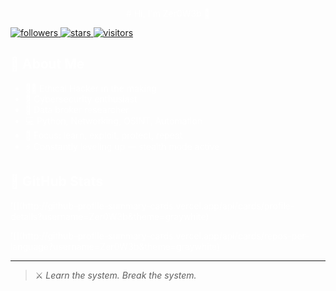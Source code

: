 <p align="center" style="color:white;">
  # Hi, I'm Zer0W3b 👾
</p>

<p style="color:white;">
  <a href="https://github.com/zer0w3b?tab=followers">
    <img alt="followers" title="Follow me on Github" src="https://custom-icon-badges.demolab.com/github/followers/zer0w3b?color=236ad3&labelColor=1155ba&style=for-the-badge&logo=person-add&label=FOLLOW&logoColor=white"/>
  </a>
  <a href="https://github.com/zer0w3b?tab=repositories&sort=stargazers">
    <img alt="stars" title="Total stars on GitHub" src="https://custom-icon-badges.demolab.com/github/stars/zer0w3b?color=54960C&labelColor=468307&style=for-the-badge&logo=star&label=STARS"/>
  </a>
  <a href="https://github.com/zer0w3b">
    <img alt="visitors" title="GitHub profile views" src="http://zer0w3b.42web.io/index.php"/>
  </a>
</p>

<h2 style="color:white;">👤 About Me</h2>
<ul style="color:white;">
  <li>🕵️‍♂️ Ethical Hacker in the making</li>
  <li>🔐 Cybersecurity enthusiast</li>
  <li>🧩 Data broker researcher</li>
  <li>💻 Python, Networking, OSINT, Automation</li>
  <li>🎯 Focus: learn, exploit, protect, repeat</li>
  <li>⚡ Constantly leveling up — stealth mode active</li>
</ul>

<h2 style="color:white;">🚀 GitHub Stats</h2>
<p style="color:white;"> 
  ![](http://github-profile-summary-cards.vercel.app/api/cards/profile-details?username=Zer0W3b&theme=graywhite)
</p>
<p style="color:white;">
  ![](http://github-profile-summary-cards.vercel.app/api/cards/repos-per-language?username=Zer0W3b&theme=graywhite)
</p>

---

> ⚔️ *Learn the system. Break the system.*
